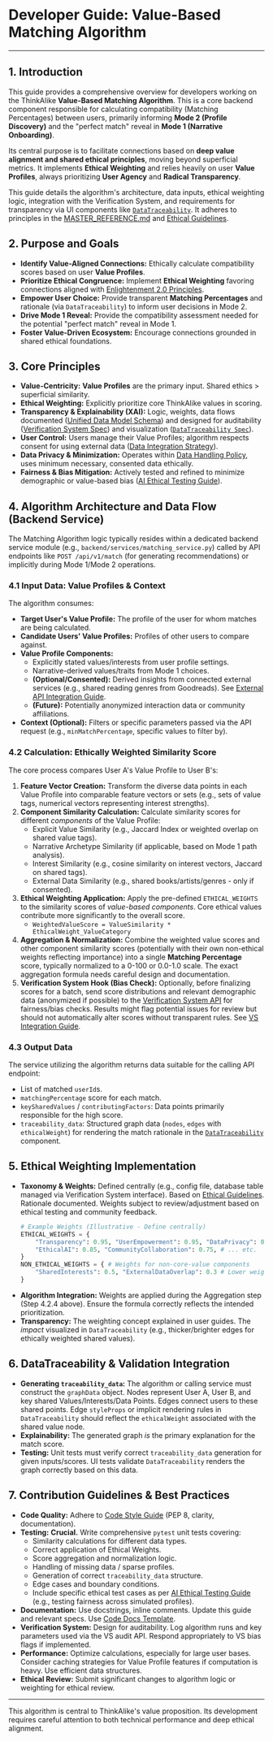 # Developer Guide: Value-Based Matching Algorithm

---

## 1. Introduction

This guide provides a comprehensive overview for developers working on the ThinkAlike **Value-Based Matching Algorithm**. This is a core backend component responsible for calculating compatibility (Matching Percentages) between users, primarily informing **Mode 2 (Profile Discovery)** and the "perfect match" reveal in **Mode 1 (Narrative Onboarding)**.

Its central purpose is to facilitate connections based on **deep value alignment and shared ethical principles**, moving beyond superficial metrics. It implements **Ethical Weighting** and relies heavily on user **Value Profiles**, always prioritizing **User Agency** and **Radical Transparency**.

This guide details the algorithm's architecture, data inputs, ethical weighting logic, integration with the Verification System, and requirements for transparency via UI components like [`DataTraceability`](../../components/ui_components/data_traceability.md). It adheres to principles in the [MASTER_REFERENCE.md](../../core/master_reference.md) and [Ethical Guidelines](../../core/ethics/ethical_guidelines.md).

## 2. Purpose and Goals

*   **Identify Value-Aligned Connections:** Ethically calculate compatibility scores based on user **Value Profiles**.
*   **Prioritize Ethical Congruence:** Implement **Ethical Weighting** favoring connections aligned with [Enlightenment 2.0 Principles](../../core/enlightenment_2_0/enlightenment_2_0_principles.md).
*   **Empower User Choice:** Provide transparent **Matching Percentages** and rationale (via `DataTraceability`) to inform user decisions in Mode 2.
*   **Drive Mode 1 Reveal:** Provide the compatibility assessment needed for the potential "perfect match" reveal in Mode 1.
*   **Foster Value-Driven Ecosystem:** Encourage connections grounded in shared ethical foundations.

## 3. Core Principles

*   **Value-Centricity:** **Value Profiles** are the primary input. Shared ethics > superficial similarity.
*   **Ethical Weighting:** Explicitly prioritize core ThinkAlike values in scoring.
*   **Transparency & Explainability (XAI):** Logic, weights, data flows documented ([Unified Data Model Schema](../../architecture/database/unified_data_model_schema.md)) and designed for auditability ([Verification System Spec](../../architecture/verification_system/verification_system.md)) and visualization ([`DataTraceability Spec`](../../components/ui_components/data_traceability.md)).
*   **User Control:** Users manage their Value Profiles; algorithm respects consent for using external data ([Data Integration Strategy](../../architecture/data_integration_strategy.md)).
*   **Data Privacy & Minimization:** Operates within [Data Handling Policy](./data_handling_policy_guide.md), uses minimum necessary, consented data ethically.
*   **Fairness & Bias Mitigation:** Actively tested and refined to minimize demographic or value-based bias ([AI Ethical Testing Guide](./ai/ai_ethical_testing_guide.md)).

## 4. Algorithm Architecture and Data Flow (Backend Service)

The Matching Algorithm logic typically resides within a dedicated backend service module (e.g., `backend/services/matching_service.py`) called by API endpoints like `POST /api/v1/match` (for generating recommendations) or implicitly during Mode 1/Mode 2 operations.

### 4.1 Input Data: Value Profiles & Context

The algorithm consumes:
*   **Target User's Value Profile:** The profile of the user for whom matches are being calculated.
*   **Candidate Users' Value Profiles:** Profiles of other users to compare against.
*   **Value Profile Components:**
    *   Explicitly stated values/interests from user profile settings.
    *   Narrative-derived values/traits from Mode 1 choices.
    *   **(Optional/Consented):** Derived insights from connected external services (e.g., shared reading genres from Goodreads). See [External API Integration Guide](./external_api_integration_guide.md).
    *   **(Future):** Potentially anonymized interaction data or community affiliations.
*   **Context (Optional):** Filters or specific parameters passed via the API request (e.g., `minMatchPercentage`, specific values to filter by).

### 4.2 Calculation: Ethically Weighted Similarity Score

The core process compares User A's Value Profile to User B's:
1.  **Feature Vector Creation:** Transform the diverse data points in each Value Profile into comparable feature vectors or sets (e.g., sets of value tags, numerical vectors representing interest strengths).
2.  **Component Similarity Calculation:** Calculate similarity scores for different *components* of the Value Profile:
    *   Explicit Value Similarity (e.g., Jaccard Index or weighted overlap on shared value tags).
    *   Narrative Archetype Similarity (if applicable, based on Mode 1 path analysis).
    *   Interest Similarity (e.g., cosine similarity on interest vectors, Jaccard on shared tags).
    *   External Data Similarity (e.g., shared books/artists/genres - only if consented).
3.  **Ethical Weighting Application:** Apply the pre-defined `ETHICAL_WEIGHTS` to the similarity scores of *value-based components*. Core ethical values contribute more significantly to the overall score.
    *   `WeightedValueScore = ValueSimilarity * EthicalWeight_ValueCategory`
4.  **Aggregation & Normalization:** Combine the weighted value scores and other component similarity scores (potentially with their own non-ethical weights reflecting importance) into a single **Matching Percentage** score, typically normalized to a 0-100 or 0.0-1.0 scale. The exact aggregation formula needs careful design and documentation.
5.  **Verification System Hook (Bias Check):** Optionally, before finalizing scores for a batch, send score distributions and relevant demographic data (anonymized if possible) to the [Verification System API](../../architecture/api/api_endpoints_verification_system.md) for fairness/bias checks. Results might flag potential issues for review but should not automatically alter scores without transparent rules. See [VS Integration Guide](./verification_system_integration_guide.md).

### 4.3 Output Data

The service utilizing the algorithm returns data suitable for the calling API endpoint:
*   List of matched `userId`s.
*   `matchingPercentage` score for each match.
*   `keySharedValues` / `contributingFactors`: Data points primarily responsible for the high score.
*   `traceability_data`: Structured graph data (`nodes`, `edges` with `ethicalWeight`) for rendering the match rationale in the [`DataTraceability`](../../components/ui_components/data_traceability.md) component.

## 5. Ethical Weighting Implementation

*   **Taxonomy & Weights:** Defined centrally (e.g., config file, database table managed via Verification System interface). Based on [Ethical Guidelines](../../core/ethics/ethical_guidelines.md). Rationale documented. Weights subject to review/adjustment based on ethical testing and community feedback.
    ```python
    # Example Weights (Illustrative - Define centrally)
    ETHICAL_WEIGHTS = {
        "Transparency": 0.95, "UserEmpowerment": 0.95, "DataPrivacy": 0.9,
        "EthicalAI": 0.85, "CommunityCollaboration": 0.75, # ... etc.
    }
    NON_ETHICAL_WEIGHTS = { # Weights for non-core-value components
        "SharedInterests": 0.5, "ExternalDataOverlap": 0.3 # Lower weighting
    }
    ```
*   **Algorithm Integration:** Weights are applied during the Aggregation step (Step 4.2.4 above). Ensure the formula correctly reflects the intended prioritization.
*   **Transparency:** The weighting concept explained in user guides. The *impact* visualized in `DataTraceability` (e.g., thicker/brighter edges for ethically weighted shared values).

## 6. DataTraceability & Validation Integration

*   **Generating `traceability_data`:** The algorithm or calling service must construct the `graphData` object. Nodes represent User A, User B, and key shared Values/Interests/Data Points. Edges connect users to these shared points. Edge `styleProps` or implicit rendering rules in `DataTraceability` should reflect the `ethicalWeight` associated with the shared value node.
*   **Explainability:** The generated graph *is* the primary explanation for the match score.
*   **Testing:** Unit tests must verify correct `traceability_data` generation for given inputs/scores. UI tests validate `DataTraceability` renders the graph correctly based on this data.

## 7. Contribution Guidelines & Best Practices

*   **Code Quality:** Adhere to [Code Style Guide](./code_style_guide.md) (PEP 8, clarity, documentation).
*   **Testing:** **Crucial.** Write comprehensive `pytest` unit tests covering:
    *   Similarity calculations for different data types.
    *   Correct application of Ethical Weights.
    *   Score aggregation and normalization logic.
    *   Handling of missing data / sparse profiles.
    *   Generation of correct `traceability_data` structure.
    *   Edge cases and boundary conditions.
    *   Include specific ethical test cases as per [AI Ethical Testing Guide](./ai/ai_ethical_testing_guide.md) (e.g., testing fairness across simulated profiles).
*   **Documentation:** Use docstrings, inline comments. Update this guide and relevant specs. Use [Code Docs Template](../../templates/code_documentation_template.md).
*   **Verification System:** Design for auditability. Log algorithm runs and key parameters used via the VS audit API. Respond appropriately to VS bias flags if implemented.
*   **Performance:** Optimize calculations, especially for large user bases. Consider caching strategies for Value Profile features if computation is heavy. Use efficient data structures.
*   **Ethical Review:** Submit significant changes to algorithm logic or weighting for ethical review.

---

This algorithm is central to ThinkAlike's value proposition. Its development requires careful attention to both technical performance and deep ethical alignment.

